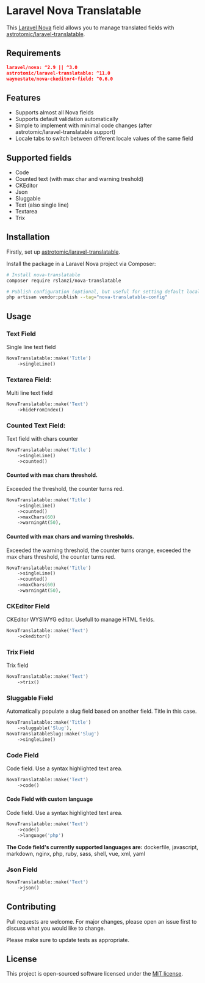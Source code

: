 # Laravel Nova Translatable

This [Laravel Nova](https://nova.laravel.com/) field allows you to manage translated fields with [astrotomic/laravel-translatable](https://github.com/Astrotomic/laravel-translatable).

## Requirements

```json
laravel/nova: ^2.9 || ^3.0
astrotomic/laravel-translatable: ^11.0
waynestate/nova-ckeditor4-field: ^0.6.0
```

## Features

* Supports almost all Nova fields
* Supports default validation automatically
* Simple to implement with minimal code changes (after astrotomic/laravel-translatable support)
* Locale tabs to switch between different locale values of the same field

## Supported fields
* Code
* Counted text (with max char and warning treshold)
* CKEditor
* Json
* Sluggable
* Text (also single line)
* Textarea
* Trix

## Installation

Firstly, set up [astrotomic/laravel-translatable](https://github.com/astrotomic/laravel-translatable).

Install the package in a Laravel Nova project via Composer:

```bash
# Install nova-translatable
composer require rslanzi/nova-translatable

# Publish configuration (optional, but useful for setting default locales)
php artisan vendor:publish --tag="nova-translatable-config"
```

## Usage

### Text Field 
Single line text field
```php
NovaTranslatable::make('Title')
    ->singleLine()
```

### Textarea Field: 
Multi line text field
```php
NovaTranslatable::make('Text')
    ->hideFromIndex()
```

### Counted Text Field: 
Text field with chars counter
```php
NovaTranslatable::make('Title')
    ->singleLine()
    ->counted()
```
#### Counted with max chars threshold. 
Exceeded the threshold, the counter turns red.
```php
NovaTranslatable::make('Title')
    ->singleLine()
    ->counted()
    ->maxChars(60)
    ->warningAt(50),
```
#### Counted with max chars and warning thresholds.
Exceeded the warning threshold, the counter turns orange, exceeded the max chars threshold, the counter turns red.
```php
NovaTranslatable::make('Title')
    ->singleLine()
    ->counted()
    ->maxChars(60)
    ->warningAt(50),
```

### CKEditor Field 
CKEditor WYSIWYG editor. Usefull to manage HTML fields.
```php
NovaTranslatable::make('Text')
    ->ckeditor()
```

### Trix Field 
Trix field
```php
NovaTranslatable::make('Text')
    ->trix()
```

### Sluggable Field 
Automatically populate a slug field based on another field. Title in this case.
```php
NovaTranslatable::make('Title')
    ->sluggable('Slug'),
NovaTranslatableSlug::make('Slug')
    ->singleLine()
```

### Code Field 
Code field. Use a syntax highlighted text area.
```php
NovaTranslatable::make('Text')
    ->code()
```
#### Code Field with custom language
Code field. Use a syntax highlighted text area.
```php
NovaTranslatable::make('Text')
    ->code()
    ->language('php')
```
**The Code field's currently supported languages are:**
dockerfile, javascript, markdown, nginx, php, ruby, sass, shell, vue, xml, yaml

### Json Field 
```php
NovaTranslatable::make('Text')
    ->json()
```

## Contributing
Pull requests are welcome. For major changes, please open an issue first to discuss what you would like to change.

Please make sure to update tests as appropriate.

## License

This project is open-sourced software licensed under the [MIT license](LICENSE.md).
